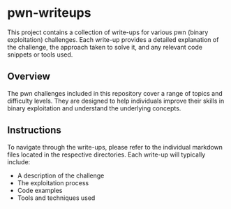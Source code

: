 # pwn-writeups

This project contains a collection of write-ups for various pwn (binary exploitation) challenges. Each write-up provides a detailed explanation of the challenge, the approach taken to solve it, and any relevant code snippets or tools used.

## Overview

The pwn challenges included in this repository cover a range of topics and difficulty levels. They are designed to help individuals improve their skills in binary exploitation and understand the underlying concepts.

## Instructions

To navigate through the write-ups, please refer to the individual markdown files located in the respective directories. Each write-up will typically include:

- A description of the challenge
- The exploitation process
- Code examples
- Tools and techniques used